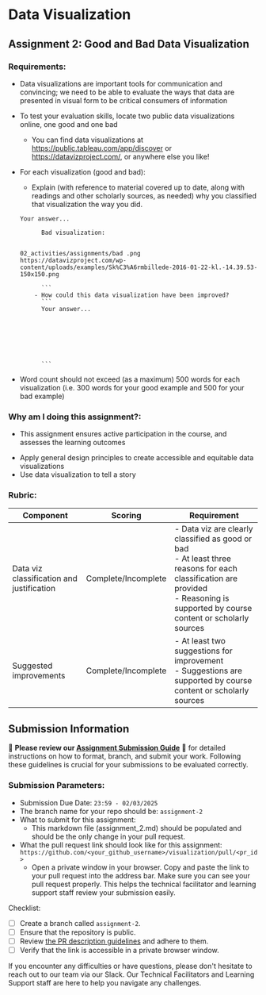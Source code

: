 # Data Visualization

## Assignment 2: Good and Bad Data Visualization

### Requirements:

- Data visualizations are important tools for communication and convincing; we need to be able to evaluate the ways that data are presented in visual form to be critical consumers of information
- To test your evaluation skills, locate two public data visualizations online, one good and one bad
  - You can find data visualizations at https://public.tableau.com/app/discover or https://datavizproject.com/, or anywhere else you like!
- For each visualization (good and bad):

  - Explain (with reference to material covered up to date, along with readings and other scholarly sources, as needed) why you classified that visualization the way you did.

  ````
  Your answer...

        Bad visualization:


  02_activities/assignments/bad .png
  https://datavizproject.com/wp-content/uploads/examples/Sk%C3%A6rmbillede-2016-01-22-kl.-14.39.53-150x150.png

        ```
      - How could this data visualization have been improved?
        ```
        Your answer...







        ```

  ````

- Word count should not exceed (as a maximum) 500 words for each visualization (i.e.
  300 words for your good example and 500 for your bad example)

### Why am I doing this assignment?:

- This assignment ensures active participation in the course, and assesses the learning outcomes

* Apply general design principles to create accessible and equitable data visualizations
* Use data visualization to tell a story

### Rubric:

| Component                                 | Scoring             | Requirement                                                                                                                                                                              |
| ----------------------------------------- | ------------------- | ---------------------------------------------------------------------------------------------------------------------------------------------------------------------------------------- |
| Data viz classification and justification | Complete/Incomplete | - Data viz are clearly classified as good or bad<br />- At least three reasons for each classification are provided<br />- Reasoning is supported by course content or scholarly sources |
| Suggested improvements                    | Complete/Incomplete | - At least two suggestions for improvement<br />- Suggestions are supported by course content or scholarly sources                                                                       |

## Submission Information

🚨 **Please review our [Assignment Submission Guide](https://github.com/UofT-DSI/onboarding/blob/main/onboarding_documents/submissions.md)** 🚨 for detailed instructions on how to format, branch, and submit your work. Following these guidelines is crucial for your submissions to be evaluated correctly.

### Submission Parameters:

- Submission Due Date: `23:59 - 02/03/2025`
- The branch name for your repo should be: `assignment-2`
- What to submit for this assignment:
  - This markdown file (assignment_2.md) should be populated and should be the only change in your pull request.
- What the pull request link should look like for this assignment: `https://github.com/<your_github_username>/visualization/pull/<pr_id>`
  - Open a private window in your browser. Copy and paste the link to your pull request into the address bar. Make sure you can see your pull request properly. This helps the technical facilitator and learning support staff review your submission easily.

Checklist:

- [ ] Create a branch called `assignment-2`.
- [ ] Ensure that the repository is public.
- [ ] Review [the PR description guidelines](https://github.com/UofT-DSI/onboarding/blob/main/onboarding_documents/submissions.md#guidelines-for-pull-request-descriptions) and adhere to them.
- [ ] Verify that the link is accessible in a private browser window.

If you encounter any difficulties or have questions, please don't hesitate to reach out to our team via our Slack. Our Technical Facilitators and Learning Support staff are here to help you navigate any challenges.
